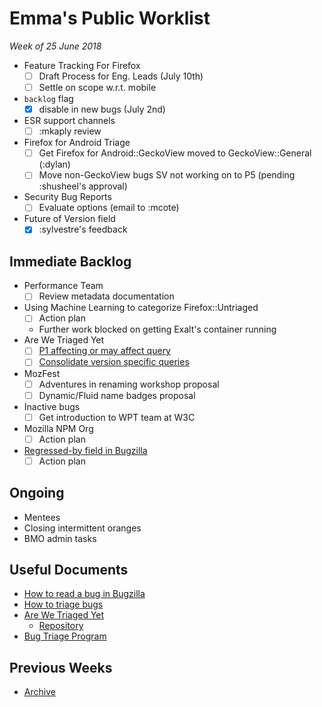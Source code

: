 # Emma's Public Worklist

_Week of 25 June 2018_

* Feature Tracking For Firefox
  - [ ] Draft Process for Eng. Leads (July 10th)
  - [ ] Settle on scope w.r.t. mobile
* `backlog` flag
  - [x] disable in new bugs (July 2nd)
* ESR support channels
  - [ ] :mkaply review
* Firefox for Android Triage
  - [ ] Get Firefox for Android::GeckoView moved to GeckoView::General (:dylan)
  - [ ] Move non-GeckoView bugs SV not working on to P5 (pending :shusheel's approval)
* Security Bug Reports
  - [ ] Evaluate options (email to :mcote)
* Future of Version field 
  - [x] :sylvestre's feedback
  
## Immediate Backlog

* Performance Team 
  - [ ] Review metadata documentation
* Using Machine Learning to categorize Firefox::Untriaged 
  - [ ] Action plan
  - Further work blocked on getting Exalt's container running
* Are We Triaged Yet
  - [ ] [P1 affecting or may affect query](https://github.com/emceeaich/are-we-triaged-yet/issues/38)
  - [ ] [Consolidate version specific queries](https://github.com/emceeaich/are-we-triaged-yet/issues/43)
* MozFest
  - [ ] Adventures in renaming workshop proposal
  - [ ] Dynamic/Fluid name badges proposal
* Inactive bugs
  - [ ] Get introduction to WPT team at W3C
* Mozilla NPM Org
  - [ ] Action plan

* [Regressed-by field in Bugzilla](https://bugzilla.mozilla.org/show_bug.cgi?id=1461492)
  - [ ] Action plan

## Ongoing

* Mentees
* Closing intermittent oranges
* BMO admin tasks

## Useful Documents

* [How to read a bug in Bugzilla](https://www.youtube.com/watch?v=9_2k4RIrM_o)
* [How to triage bugs](https://github.com/mozilla/bug-handling/blob/master/policy/triage-bugzilla.md)
* [Are We Triaged Yet](https://are-we-triaged-yet.herokuapp.com/) 
  * [Repository](https://github.com/emceeaich/are-we-triaged-yet)
* [Bug Triage Program](https://wiki.mozilla.org/Bug_Triage)

## Previous Weeks
* [Archive](/emceeaich/what-is-emma-working-on/archive.md)
